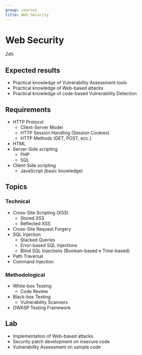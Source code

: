 ```yaml
---
group: courses
title: Web Security
---
```

# Web Security
*24h*


## Expected results
* Practical knowledge of Vulnerability Assessment tools
* Practical knowledge of Web-based attacks 
* Practical knowledge of code-based Vulnerability Detection

## Requirements

* HTTP Protocol
    * Client-Server Model
    * HTTP Session Handling (Session Cookies)
    * HTTP Methods (GET, POST, ecc.)
* HTML
* Server-Side scripting
    * PHP
    * SQL
* Client-Side scripting
    * JavaScript (basic knowledge)

## Topics

### Technical
* Cross-Site Scripting (XSS)
    * Stored XSS 
    * Reflected XSS
* Cross-Site Request Forgery
* SQL Injection
    * Stacked Queries
    * Error-based SQL Injections
    * Blind SQL Injections (Boolean-based e Time-based)
* Path Traversal
* Command Injection

### Methodological
* White-box Testing
    * Code Review
* Black-box Testing
    * Vulnerability Scanners
* OWASP Testing Framework

## Lab
* Implementation of Web-based attacks
* Security patch development on insecure code
* Vulnerability Assessment on sample code
